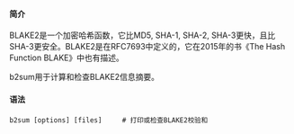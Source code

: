 #### 简介

BLAKE2是一个加密哈希函数，它比MD5, SHA-1, SHA-2, SHA-3更快，且比SHA-3更安全。BLAKE2是在RFC7693中定义的，它在2015年的书《The Hash Function BLAKE》中也有描述。

b2sum用于计算和检查BLAKE2信息摘要。

#### 语法

```
b2sum [options] [files]		# 打印或检查BLAKE2校验和
```

